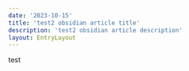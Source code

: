 ```yaml
---
date: '2023-10-15'
title: 'test2 obsidian article title'
description: 'test2 obsidian article description'
layout: EntryLayout
---
```


test